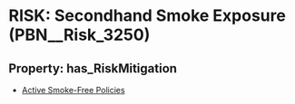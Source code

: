 # RISK: __Secondhand Smoke Exposure__ (PBN__Risk_3250)

## Property: has_RiskMitigation

* [Active Smoke-Free Policies](PBN__Mitigation_1780)

